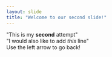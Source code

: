 ```yaml
---
layout: slide
title: "Welcome to our second slide!"
---
```

"This is my **second** attempt" <br />
"I would also like to add *this* line" <br />
Use the left arrow to go back!
